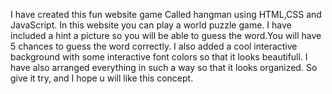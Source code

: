 I have created this fun website game Called hangman using HTML,CSS and JavaScript. In this website you can play a world puzzle game. I have included a hint a picture so you will be able to guess the word.You will have 5 chances to guess the word correctly.
I also added a cool interactive background with some interactive font colors so that it looks beautifull. I have also arranged 
everything in such a way so that it looks organized. So give it try, and I hope u will like this concept.
